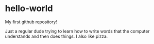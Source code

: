 # hello-world
My first github repository!

Just a regular dude trying to learn how to write words that the computer understands and then does things. I also like pizza.
